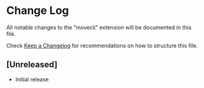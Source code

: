 # Change Log

All notable changes to the "movecli" extension will be documented in this file.

Check [Keep a Changelog](http://keepachangelog.com/) for recommendations on how to structure this file.

## [Unreleased]

- Initial release